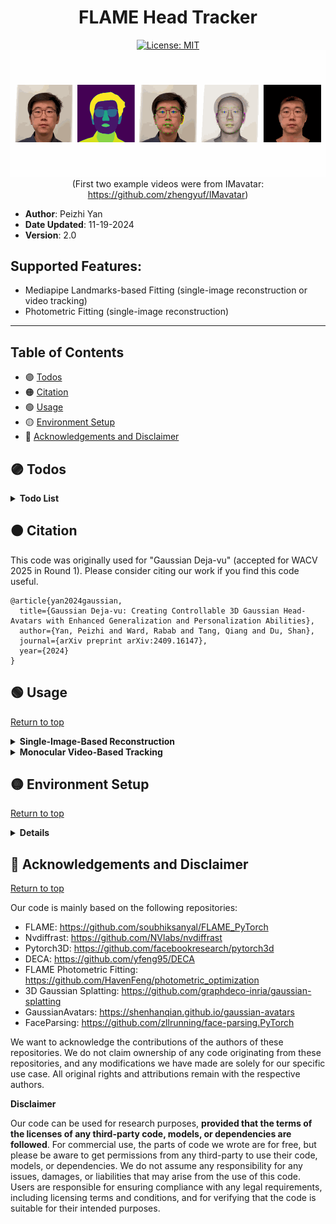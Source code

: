 <h1 align="center"><b>FLAME Head Tracker</b></h1>

<div align="center"> 
  <a href="https://opensource.org/licenses/MIT">
    <img src="https://img.shields.io/badge/License-MIT-yellow.svg" alt="License: MIT">
  </a>
</div>

<div align="center"> 
  <b><img src="./assets/demo.gif" alt="drawing" width="600"/></b>
  <br>
  (First two example videos were from IMavatar: <a href="https://github.com/zhengyuf/IMavatar">https://github.com/zhengyuf/IMavatar</a>)
</div>

- **Author**: Peizhi Yan  
- **Date Updated**: 11-19-2024  
- **Version**: 2.0  

## Supported Features:
- Mediapipe Landmarks-based Fitting (single-image reconstruction or video tracking)
- Photometric Fitting (single-image reconstruction)



---





## Table of Contents
- 🟣 [Todos](#-todos)
- 🟠 [Citation](#-citation)
- 🟢 [Usage](#-usage)
- 🟡 [Environment Setup](#-environment-setup)
- 🔵 [Acknowledgements and Disclaimer](#-acknowledgements-and-disclaimer)






## 🟣 Todos
<details>
  <summary><b>Todo List</b></summary>

- [x] Improve video tracking speed. (in v1.01)  
- [x] Add Kalman filter for temporal camera pose smoothing. (in v1.1)  
- [x] Add support for photometric fitting. (expected in v2.0)  
- [ ] Add ear landmarks detection module, and include ear landmarks during the fitting process. (expected in v2.1)  
- [ ] Temporal smooth in the face alignment and cropping. (expected in v2.2)  
- [ ] Add support for multi-view fitting. (expected in v2.3)  

</details>







## 🟠 Citation

This code was originally used for "Gaussian Deja-vu" (accepted for WACV 2025 in Round 1). Please consider citing our work if you find this code useful.
```
@article{yan2024gaussian,
  title={Gaussian Deja-vu: Creating Controllable 3D Gaussian Head-Avatars with Enhanced Generalization and Personalization Abilities},
  author={Yan, Peizhi and Ward, Rabab and Tang, Qiang and Du, Shan},
  journal={arXiv preprint arXiv:2409.16147},
  year={2024}
}
```








## 🟢 Usage

[Return to top](#flame-head-tracker)

<details>
  <summary><b>Single-Image-Based Reconstruction</b></summary>

    Please follow the example in: ```./Example_single-image-reconstruction.ipynb```

    ```python
    from tracker_base import Tracker

    tracker_cfg = {
        'mediapipe_face_landmarker_v2_path': './models/face_landmarker_v2_with_blendshapes.task',
        'flame_model_path': './models/FLAME2020/generic_model.pkl',
        'flame_lmk_embedding_path': './models/landmark_embedding.npy',
        'tex_space_path': './models/FLAME_albedo_from_BFM.npz',
        'face_parsing_model_path': './utils/face_parsing/79999_iter.pth',
        'uv_coord_mapping_file_path': './models/uv2vert_256.npy',
        'template_mesh_file_path': './models/head_template.obj',
        'result_img_size': 512,
        'device': device,
    }

    tracker = Tracker(tracker_cfg)

    ret_dict = tracker.load_image_and_run(img_path, realign=True)
    ```

    The result ```ret_dict``` contains the following data:
    - vertices (5023, 3) : the reconstructed FLAME mesh vertices (including expression)
    - shape (1, 100) : the FLAME shape code
    - exp (1, 50) : the FLAME expression code
    - pose (1, 6) : the FLAME head (first 3 values) and jaw (last 3 values) poses
    - eye_pose (1, 6) : the FLAME eyeball poses
    - tex (1, 50) : the FLAME parametric texture code
    - light (1, 9, 3) : the estimated SH lighting coefficients
    - cam (6,) : the estimated 6DoF camera pose (yaw, pitch, roll, x, y, z)
    - img_rendered : rendered shape on top of original image, for visualization purpose only
    - mesh_rendered : rendered mesh shape with landmarks, for visualization purpose only
    - img (512, 512, 3) : the image on which we fit the FLAME model on
    - img_aligned (512, 512, 3) : the aligned image
    - parsing (512, 512, 3) : the face semantic parsing result of img   
    - parsing_aligned (512, 512, 3) : the face semantic parsing result of img_aligned
    - lmks_dense (478, 2) : the 478 dense face landmarks from Mediapipe
    - lmks_68 (68, 2) : the 68 Dlib format face landmarks
    - blendshape_scores (52,) : the facial expression blendshape scores from Mediapipe

    **Example Reconstruction Result (realign=True)**:

    ![](./assets/single_image_fitting_1.png)

    **Example Reconstruction Result (realign=False)**:

    ![](./assets/single_image_fitting_2.png)

</details>


<details>
  <summary><b>Monocular Video-Based Tracking</b></summary>

    Please follow the example in: ```./Example_video-reconstruction.ipynb```

    ```python
    from tracker_video import track_video

    tracker_cfg = {
        'mediapipe_face_landmarker_v2_path': './models/face_landmarker_v2_with_blendshapes.task',
        'flame_model_path': './models/FLAME2020/generic_model.pkl',
        'flame_lmk_embedding_path': './models/landmark_embedding.npy',
        'tex_space_path': './models/FLAME_albedo_from_BFM.npz',
        'face_parsing_model_path': './utils/face_parsing/79999_iter.pth',
        'uv_coord_mapping_file_path': './models/uv2vert_256.npy',
        'template_mesh_file_path': './models/head_template.obj',
        'result_img_size': 512,
        'device': device,
        ## following are used for video tracking
        'original_fps': 60,       # input video fps
        'subsample_fps': 30,      # subsample fps
        'video_path': './assets/IMG_2647.MOV',  # example video
        'save_path': './output',  # tracking result save path
        'use_kalman_filter': False, # whether to use Kalman filter
        'kalman_filter_measurement_noise_factor': 1e-5, # measurement noise level in Kalman filter 
        'kalman_filter_process_noise_factor': 1e-5,     # process noise level in Kalman filter 
    }

    ## Note that, the first frame will take longer time to process
    track_video(tracker_cfg)
    ```

    The results will be saved to the ```save_path```. The reconstruction result of each frame will be saved to the corresponding ```[frame_id].npy``` file. 

</details>









## 🟡 Environment Setup

[Return to top](#flame-head-tracker)

<details>
  <summary><b>Details</b></summary>

### Prerequisites:

- **GPU**: Nvidia GPU with >= 6GB memory (recommend > 8GB). I tested the code on Nvidia A6000 (48GB) GPU.
- **OS**: Ubuntu Linux (tested on 22.04 LTS and 24.04 LTS), I haven't tested the code on Windows.

### Step 1: Create a conda environment. 

```
conda create --name tracker -y python=3.10
conda activate tracker
```

### Step 2: Install necessary libraries.

#### Nvidia CUDA compiler (11.7)

```
conda install -c "nvidia/label/cuda-11.7.1" cuda-toolkit ninja

# (Linux only) ----------
ln -s "$CONDA_PREFIX/lib" "$CONDA_PREFIX/lib64"  # to avoid error "/usr/bin/ld: cannot find -lcudart"

# Install NVCC (optional, if the NVCC is not installed successfully try this)
conda install -c conda-forge cudatoolkit=11.7 cudatoolkit-dev=11.7
```

After install, check NVCC version (should be 11.7):

```
nvcc --version
```

#### PyTorch (2.0 with CUDA)

```
pip install torch==2.0.1 torchvision --index-url https://download.pytorch.org/whl/cu117
```

Now let's test if PyTorch is able to access CUDA device, the result should be ```True```:

```
python -c "import torch; print(torch.cuda.is_available())"
```

#### Some Python packages

```
pip install -r requirements.txt
```

#### Nvidia Differentiable Rasterization: nvdiffrast

**Note that**, we use nvdiffrast version **0.3.1**, other versions may also work but not promised.

```
# Download the nvdiffrast from their official Github repo
git clone https://github.com/NVlabs/nvdiffrast

# Go to the downloaded directory
cd nvdiffrast

# Install the package
pip install .

# Change the directory back
cd ..
```

#### Pytorch3D

**Note that**, we use pytorch3d version **0.7.8**, other versions may also work but not promised.

Installing pytorch3d may take a bit of time.

```
# Download Pytorch3D from their official Github repo
git clone https://github.com/facebookresearch/pytorch3d

# Go to the downloaded directory
cd pytorch3d

# Install the package
pip install .

# Change the directory back
cd ..
```

#### Troubleshoot

Note that the NVCC needs g++ < 12:
```
sudo update-alternatives --install /usr/bin/gcc gcc /usr/bin/gcc-11 50
sudo update-alternatives --install /usr/bin/g++ g++ /usr/bin/g++-11 50
sudo update-alternatives --install /usr/bin/c++ c++ /usr/bin/g++-11 50
```

If there is problem with **nvdiffrast**, check whether it is related to the EGL header file in the error message. If it is, install the EGL Development Libraries (for Ubuntu/Debian-based systems):
```
sudo apt-get update
sudo apt-get install libegl1-mesa-dev
```
Then, uninstall nvdiffrast and reinstall it.


### Step 3: Download some necessary model files.

Because of copyright concerns, we cannot re-share any of the following model files. Please follow the instructions to download the necessary model file.

#### FLAME and DECA

- Download ```FLAME 2020 (fixed mouth, improved expressions, more data)``` from https://flame.is.tue.mpg.de/ and extract to ```./models/FLAME2020```
- Download the files from: https://github.com/yfeng95/DECA/tree/master/data, and place at ```./models/```
- Follow https://github.com/TimoBolkart/BFM_to_FLAME to generate the ```FLAME_albedo_from_BFM.npz``` file and place at ```./models/```
- Download ```deca_model.tar``` from https://docs.google.com/uc?export=download&id=1rp8kdyLPvErw2dTmqtjISRVvQLj6Yzje, and place at ```./models/```

#### Mediapipe

- Download ```face_landmarker.task``` from https://storage.googleapis.com/mediapipe-models/face_landmarker/face_landmarker/float16/1/face_landmarker.task, rename as ```face_landmarker_v2_with_blendshapes.task```, and save at ```./models/```


The final structure of ```./models/``` is:

```
./models
    ├── deca_model.tar
    ├── face_landmarker_v2_with_blendshapes.task
    ├── fixed_displacement_256.npy
    ├── FLAME2020
    │   ├── female_model.pkl
    │   ├── generic_model.pkl
    │   ├── male_model.pkl
    │   └── Readme.pdf
    ├── FLAME_albedo_from_BFM.npz
    ├── head_template.obj
    ├── landmark_embedding.npy
    ├── mean_texture.jpg
    ├── placeholder.txt
    ├── texture_data_256.npy
    ├── uv_face_eye_mask.png
    └── uv_face_mask.png
```

</details>













## 🔵 Acknowledgements and Disclaimer

[Return to top](#flame-head-tracker)

Our code is mainly based on the following repositories:

- FLAME: https://github.com/soubhiksanyal/FLAME_PyTorch
- Nvdiffrast: https://github.com/NVlabs/nvdiffrast
- Pytorch3D: https://github.com/facebookresearch/pytorch3d
- DECA: https://github.com/yfeng95/DECA
- FLAME Photometric Fitting: https://github.com/HavenFeng/photometric_optimization
- 3D Gaussian Splatting: https://github.com/graphdeco-inria/gaussian-splatting
- GaussianAvatars: https://shenhanqian.github.io/gaussian-avatars
- FaceParsing: https://github.com/zllrunning/face-parsing.PyTorch

We want to acknowledge the contributions of the authors of these repositories. We do not claim ownership of any code originating from these repositories, and any modifications we have made are solely for our specific use case. All original rights and attributions remain with the respective authors.

**Disclaimer**

Our code can be used for research purposes, **provided that the terms of the licenses of any third-party code, models, or dependencies are followed**. For commercial use, the parts of code we wrote are for free, but please be aware to get permissions from any third-party to use their code, models, or dependencies. We do not assume any responsibility for any issues, damages, or liabilities that may arise from the use of this code. Users are responsible for ensuring compliance with any legal requirements, including licensing terms and conditions, and for verifying that the code is suitable for their intended purposes.

